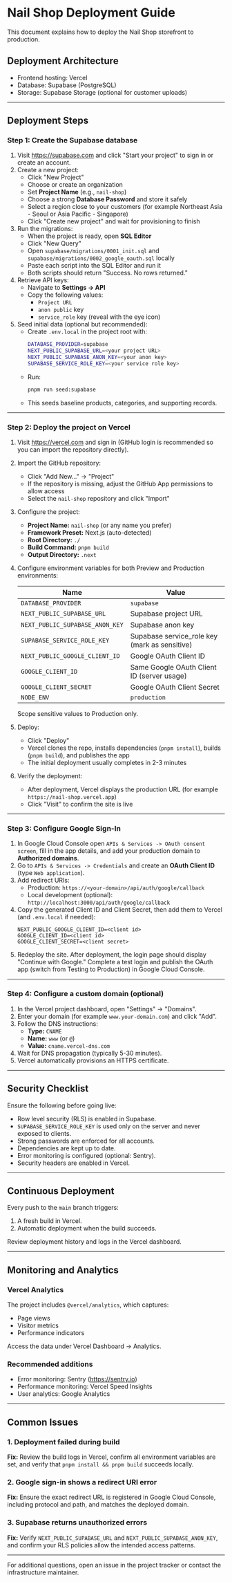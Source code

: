 # Nail Shop Deployment Guide

This document explains how to deploy the Nail Shop storefront to production.

## Deployment Architecture

- Frontend hosting: Vercel
- Database: Supabase (PostgreSQL)
- Storage: Supabase Storage (optional for customer uploads)

---

## Deployment Steps

### Step 1: Create the Supabase database

1. Visit https://supabase.com and click "Start your project" to sign in or create an account.
2. Create a new project:
   - Click "New Project"
   - Choose or create an organization
   - Set **Project Name** (e.g., `nail-shop`)
   - Choose a strong **Database Password** and store it safely
   - Select a region close to your customers (for example Northeast Asia - Seoul or Asia Pacific - Singapore)
   - Click "Create new project" and wait for provisioning to finish
3. Run the migrations:
   - When the project is ready, open **SQL Editor**
   - Click "New Query"
   - Open `supabase/migrations/0001_init.sql` and `supabase/migrations/0002_google_oauth.sql` locally
   - Paste each script into the SQL Editor and run it
   - Both scripts should return "Success. No rows returned."
4. Retrieve API keys:
   - Navigate to **Settings -> API**
   - Copy the following values:
     * `Project URL`
     * `anon public` key
     * `service_role` key (reveal with the eye icon)
5. Seed initial data (optional but recommended):
   - Create `.env.local` in the project root with:
     ```bash
     DATABASE_PROVIDER=supabase
     NEXT_PUBLIC_SUPABASE_URL=<your project URL>
     NEXT_PUBLIC_SUPABASE_ANON_KEY=<your anon key>
     SUPABASE_SERVICE_ROLE_KEY=<your service role key>
     ```
   - Run:
     ```bash
     pnpm run seed:supabase
     ```
   - This seeds baseline products, categories, and supporting records.

---

### Step 2: Deploy the project on Vercel

1. Visit https://vercel.com and sign in (GitHub login is recommended so you can import the repository directly).
2. Import the GitHub repository:
   - Click "Add New..." -> "Project"
   - If the repository is missing, adjust the GitHub App permissions to allow access
   - Select the `nail-shop` repository and click "Import"
3. Configure the project:
   - **Project Name:** `nail-shop` (or any name you prefer)
   - **Framework Preset:** Next.js (auto-detected)
   - **Root Directory:** `./`
   - **Build Command:** `pnpm build`
   - **Output Directory:** `.next`
4. Configure environment variables for both Preview and Production environments:

   | Name | Value |
   |------|-------|
   | `DATABASE_PROVIDER` | `supabase` |
   | `NEXT_PUBLIC_SUPABASE_URL` | Supabase project URL |
   | `NEXT_PUBLIC_SUPABASE_ANON_KEY` | Supabase anon key |
   | `SUPABASE_SERVICE_ROLE_KEY` | Supabase service_role key (mark as sensitive) |
   | `NEXT_PUBLIC_GOOGLE_CLIENT_ID` | Google OAuth Client ID |
   | `GOOGLE_CLIENT_ID` | Same Google OAuth Client ID (server usage) |
   | `GOOGLE_CLIENT_SECRET` | Google OAuth Client Secret |
   | `NODE_ENV` | `production` |

   Scope sensitive values to Production only.

5. Deploy:
   - Click "Deploy"
   - Vercel clones the repo, installs dependencies (`pnpm install`), builds (`pnpm build`), and publishes the app
   - The initial deployment usually completes in 2-3 minutes
6. Verify the deployment:
   - After deployment, Vercel displays the production URL (for example `https://nail-shop.vercel.app`)
   - Click "Visit" to confirm the site is live

---

### Step 3: Configure Google Sign-In

1. In Google Cloud Console open `APIs & Services -> OAuth consent screen`, fill in the app details, and add your production domain to **Authorized domains**.
2. Go to `APIs & Services -> Credentials` and create an **OAuth Client ID** (type `Web application`).
3. Add redirect URIs:
   - Production: `https://<your-domain>/api/auth/google/callback`
   - Local development (optional): `http://localhost:3000/api/auth/google/callback`
4. Copy the generated Client ID and Client Secret, then add them to Vercel (and `.env.local` if needed):
   ```
   NEXT_PUBLIC_GOOGLE_CLIENT_ID=<client id>
   GOOGLE_CLIENT_ID=<client id>
   GOOGLE_CLIENT_SECRET=<client secret>
   ```
5. Redeploy the site. After deployment, the login page should display "Continue with Google." Complete a test login and publish the OAuth app (switch from Testing to Production) in Google Cloud Console.

---

### Step 4: Configure a custom domain (optional)

1. In the Vercel project dashboard, open "Settings" -> "Domains".
2. Enter your domain (for example `www.your-domain.com`) and click "Add".
3. Follow the DNS instructions:
   - **Type:** `CNAME`
   - **Name:** `www` (or `@`)
   - **Value:** `cname.vercel-dns.com`
4. Wait for DNS propagation (typically 5-30 minutes).
5. Vercel automatically provisions an HTTPS certificate.

---

## Security Checklist

Ensure the following before going live:

- Row level security (RLS) is enabled in Supabase.
- `SUPABASE_SERVICE_ROLE_KEY` is used only on the server and never exposed to clients.
- Strong passwords are enforced for all accounts.
- Dependencies are kept up to date.
- Error monitoring is configured (optional: Sentry).
- Security headers are enabled in Vercel.

---

## Continuous Deployment

Every push to the `main` branch triggers:

1. A fresh build in Vercel.
2. Automatic deployment when the build succeeds.

Review deployment history and logs in the Vercel dashboard.

---

## Monitoring and Analytics

### Vercel Analytics

The project includes `@vercel/analytics`, which captures:

- Page views
- Visitor metrics
- Performance indicators

Access the data under Vercel Dashboard -> Analytics.

### Recommended additions

- Error monitoring: Sentry (https://sentry.io)
- Performance monitoring: Vercel Speed Insights
- User analytics: Google Analytics

---

## Common Issues

### 1. Deployment failed during build

**Fix:** Review the build logs in Vercel, confirm all environment variables are set, and verify that `pnpm install && pnpm build` succeeds locally.

### 2. Google sign-in shows a redirect URI error

**Fix:** Ensure the exact redirect URL is registered in Google Cloud Console, including protocol and path, and matches the deployed domain.

### 3. Supabase returns unauthorized errors

**Fix:** Verify `NEXT_PUBLIC_SUPABASE_URL` and `NEXT_PUBLIC_SUPABASE_ANON_KEY`, and confirm your RLS policies allow the intended access patterns.

---

For additional questions, open an issue in the project tracker or contact the infrastructure maintainer.
